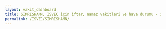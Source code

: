 ```yaml
---
layout: vakit_dashboard
title: SIMRISHAMN, ISVEC için iftar, namaz vakitleri ve hava durumu - ilçe/eyalet seç
permalink: /ISVEC/SIMRISHAMN/
---
```


<script type="text/javascript">
  var GLOBAL_COUNTRY = 'ISVEC';
  var GLOBAL_CITY = 'SIMRISHAMN';
  var GLOBAL_STATE = '';
  var lat = 72;
  var lon = 21;
</script>
